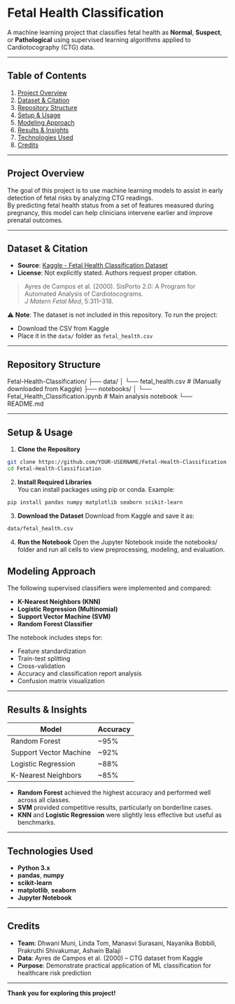 # Fetal Health Classification

A machine learning project that classifies fetal health as **Normal**, **Suspect**, or **Pathological** using supervised learning algorithms applied to Cardiotocography (CTG) data.

---

## Table of Contents

1. [Project Overview](#project-overview)  
2. [Dataset & Citation](#dataset--citation)  
3. [Repository Structure](#repository-structure)  
4. [Setup & Usage](#setup--usage)  
5. [Modeling Approach](#modeling-approach)  
6. [Results & Insights](#results--insights)  
7. [Technologies Used](#technologies-used)  
8. [Credits](#credits)

---

## Project Overview

The goal of this project is to use machine learning models to assist in early detection of fetal risks by analyzing CTG readings.  
By predicting fetal health status from a set of features measured during pregnancy, this model can help clinicians intervene earlier and improve prenatal outcomes.

---

## Dataset & Citation

- **Source**: [Kaggle - Fetal Health Classification Dataset](https://www.kaggle.com/datasets/andrewmvd/fetal-health-classification/data)  
- **License**: Not explicitly stated. Authors request proper citation.

> Ayres de Campos et al. (2000). SisPorto 2.0: A Program for Automated Analysis of Cardiotocograms.  
> *J Matern Fetal Med*, 5:311–318.

⚠️ **Note**: The dataset is not included in this repository. To run the project:
- Download the CSV from Kaggle
- Place it in the `data/` folder as `fetal_health.csv`

---

## Repository Structure

Fetal-Health-Classification/
├── data/
│   └── fetal_health.csv              # (Manually downloaded from Kaggle)
├── notebooks/
│   └── Fetal_Health_Classification.ipynb  # Main analysis notebook
└── README.md


---

## Setup & Usage

1. **Clone the Repository**
```bash
git clone https://github.com/YOUR-USERNAME/Fetal-Health-Classification.git
cd Fetal-Health-Classification
```

2. **Install Required Libraries**  
You can install packages using pip or conda. Example:
```bash
pip install pandas numpy matplotlib seaborn scikit-learn
```

3. **Download the Dataset**
Download from Kaggle and save it as:
```bash
data/fetal_health.csv
```
4. **Run the Notebook**
Open the Jupyter Notebook inside the notebooks/ folder and run all cells to view preprocessing, modeling, and evaluation.

## Modeling Approach

The following supervised classifiers were implemented and compared:

- **K-Nearest Neighbors (KNN)**
- **Logistic Regression (Multinomial)**
- **Support Vector Machine (SVM)**
- **Random Forest Classifier**

The notebook includes steps for:

- Feature standardization  
- Train-test splitting  
- Cross-validation  
- Accuracy and classification report analysis  
- Confusion matrix visualization

---

## Results & Insights

| Model                     | Accuracy |
|--------------------------|----------|
| Random Forest            | ~95%     |
| Support Vector Machine   | ~92%     |
| Logistic Regression      | ~88%     |
| K-Nearest Neighbors      | ~85%     |

- **Random Forest** achieved the highest accuracy and performed well across all classes.
- **SVM** provided competitive results, particularly on borderline cases.
- **KNN** and **Logistic Regression** were slightly less effective but useful as benchmarks.

---

## Technologies Used

- **Python 3.x**
- **pandas**, **numpy**
- **scikit-learn**
- **matplotlib**, **seaborn**
- **Jupyter Notebook**

---

## Credits

- **Team**: Dhwani Muni, Linda Tom, Manasvi Surasani, Nayanika Bobbili, Prakruthi Shivakumar, Ashwin Balaji
- **Data**: Ayres de Campos et al. (2000) – CTG dataset from Kaggle
- **Purpose**: Demonstrate practical application of ML classification for healthcare risk prediction

---

**Thank you for exploring this project!**
